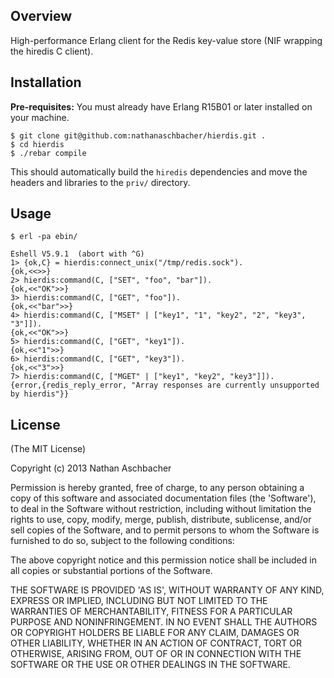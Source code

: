## Overview

High-performance Erlang client for the Redis key-value store (NIF wrapping the hiredis C client).


## Installation

**Pre-requisites:** You must already have Erlang R15B01 or later installed on your machine.

	$ git clone git@github.com:nathanaschbacher/hierdis.git .
	$ cd hierdis
	$ ./rebar compile
	
This should automatically build the `hiredis` dependencies and move the headers and libraries to the `priv/` directory.


## Usage

    $ erl -pa ebin/
    
    Eshell V5.9.1  (abort with ^G)
	1> {ok,C} = hierdis:connect_unix("/tmp/redis.sock").
	{ok,<<>>}
	2> hierdis:command(C, ["SET", "foo", "bar"]).
	{ok,<<"OK">>}
	3> hierdis:command(C, ["GET", "foo"]).
	{ok,<<"bar">>}
	4> hierdis:command(C, ["MSET" | ["key1", "1", "key2", "2", "key3", "3"]]).               
	{ok,<<"OK">>}
	5> hierdis:command(C, ["GET", "key1"]).                                                  
	{ok,<<"1">>}
	6> hierdis:command(C, ["GET", "key3"]).
	{ok,<<"3">>}
	7> hierdis:command(C, ["MGET" | ["key1", "key2", "key3"]]).  
	{error,{redis_reply_error, "Array responses are currently unsupported by hierdis"}}
	


## License

(The MIT License)

Copyright (c) 2013 Nathan Aschbacher

Permission is hereby granted, free of charge, to any person obtaining
a copy of this software and associated documentation files (the
'Software'), to deal in the Software without restriction, including
without limitation the rights to use, copy, modify, merge, publish,
distribute, sublicense, and/or sell copies of the Software, and to
permit persons to whom the Software is furnished to do so, subject to
the following conditions:

The above copyright notice and this permission notice shall be
included in all copies or substantial portions of the Software.

THE SOFTWARE IS PROVIDED 'AS IS', WITHOUT WARRANTY OF ANY KIND,
EXPRESS OR IMPLIED, INCLUDING BUT NOT LIMITED TO THE WARRANTIES OF
MERCHANTABILITY, FITNESS FOR A PARTICULAR PURPOSE AND NONINFRINGEMENT.
IN NO EVENT SHALL THE AUTHORS OR COPYRIGHT HOLDERS BE LIABLE FOR ANY
CLAIM, DAMAGES OR OTHER LIABILITY, WHETHER IN AN ACTION OF CONTRACT,
TORT OR OTHERWISE, ARISING FROM, OUT OF OR IN CONNECTION WITH THE
SOFTWARE OR THE USE OR OTHER DEALINGS IN THE SOFTWARE.
